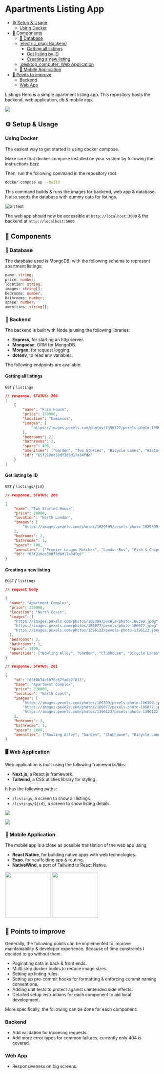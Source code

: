 # Apartments Listing App <!-- omit in toc -->

- [:gear: Setup \& Usage](#gear-setup--usage)
  - [Using Docker](#using-docker)
- [:memo: Components](#memo-components)
  - [:ledger: Database](#ledger-database)
  - [:electric\_plug: Backend](#electric_plug-backend)
    - [Getting all listings](#getting-all-listings)
    - [Get listing by ID](#get-listing-by-id)
    - [Creating a new listing](#creating-a-new-listing)
  - [:desktop\_computer: Web Application](#desktop_computer-web-application)
  - [:iphone: Mobile Application](#iphone-mobile-application)
- [:toolbox: Points to improve](#toolbox-points-to-improve)
  - [Backend](#backend)
  - [Web App](#web-app)

Listings Hero is a simple apartment listing app. This repository hosts the backend, web application, db & mobile app.

![](./docs/images/web-1.png)




## :gear: Setup & Usage

### Using Docker

The easiest way to get started is using docker compose.

Make sure that docker compose installed on your system by following the instructions [here](https://docs.docker.com/compose/install/)

Then, run the following command in the repository root

```Bash
docker compose up --build
```

This command builds & runs the images for backend, web app & database. It also seeds the database with dummy data for listings.

![alt text](./docs/images/running-containers.png)

The web app should now be accessible at `http://localhost:3000` & the backend at `http://localhost:5000`


## :memo: Components

### :ledger: Database

The database used is MongoDB, with the following schema to represent apartment listings:

```typescript
name: string;
price: number;
location: string;
images: string[];
bedrooms: number;
bathrooms: number;
space: number;
amenities: string[];
```

### :electric_plug: Backend

The backend is built with Node.js using the following libraries:

- **Express**, for starting an http server.
- **Mongoose**, ORM for MongoDB.
- **Morgan**, for request logging.
- **dotenv**, to read env variables. 


The following endpoints are available:

#### Getting all listings

`GET` **/** `listings`

```json
// response, STATUS: 200
[
    {
        "name": "Farm House",
        "price": 150000,
        "location": "Damascus",
        "images": [
            "https://images.pexels.com/photos/1396122/pexels-photo-1396122.jpeg"
        ],
        "bedrooms": 2,
        "bathrooms": 2,
        "space": 400,
        "amenities": ["Garden", "Two Stories", "Bicycle Lanes", "Historical Places"],
        "id": "65f210ee38df3d8d17a34fde"
    }
]
```

#### Get listing by ID

`GET` **/** `listings/{id}`

```json
// response, STATUS: 200

{
    "name": "Two Storied House",
    "price": 20000,
    "location": "North London",
    "images": [
        "https://images.pexels.com/photos/1029599/pexels-photo-1029599.jpeg"
    ],
    "bedrooms": 2,
    "bathrooms": 1,
    "space": 180,
    "amenities": ["Premier League Matches", "London Bus", "Fish & Chips ?"],
    "id": "65f210ee38df3d8d17a34fe0"
}
```

#### Creating a new listing

`POST` **/** `listings`

```json
// request body

{
  "name": "Apartment Complex",
  "price": 220000,
  "location": "North Coast",
  "images": [
    "https://images.pexels.com/photos/106399/pexels-photo-106399.jpeg",
    "https://images.pexels.com/photos/186077/pexels-photo-186077.jpeg",
    "https://images.pexels.com/photos/1396122/pexels-photo-1396122.jpeg"
  ],
  "bedrooms": 3,
  "bathrooms": 1,
  "space": 1800,
  "amenities": ["Bowling Alley", "Garden", "Clubhouse", "Bicycle Lanes"]
}

// response, STATUS: 201

{
    "id": "65f0b74e1b78c67fadc2f813",
    "name": "Apartment Complex",
    "price": 220000,
    "location": "North Coast",
    "images": [
        "https://images.pexels.com/photos/106399/pexels-photo-106399.jpeg",
        "https://images.pexels.com/photos/186077/pexels-photo-186077.jpeg",
        "https://images.pexels.com/photos/1396122/pexels-photo-1396122.jpeg"
    ],
    "bedrooms": 3,
    "bathrooms": 1,
    "space": 1800,
    "amenities": ["Bowling Alley", "Garden", "Clubhouse", "Bicycle Lanes"]
}
```

### :desktop_computer: Web Application

Web application is built using the following frameworks/libs:

- **Next.js**, a React.js framework.
- **Tailwind**, a CSS utilities library for styling.

It has the following paths:

- `/listings`, a screen to show all listings.
- `/listings/${id}`, a screen to show listing details.

![](./docs/images/web-1.png) 

![](./docs/images/web-2.png)

### :iphone: Mobile Application

The mobile app is a close as possible translation of the web app using 

- **React Native**, for building native apps with web technologies.
- **Expo**, for scaffolding app & routing.
- **NativeWind**, a port of Tailwind to React Native.

<img src="./docs/images/app-1.jpg" width="150">

<img src="./docs/images/app-2.jpg" width="150">

## :toolbox: Points to improve

Generally, the following points can be implemented to improve maintainability & developer experience. Because of time constraints I decided to go without them.

- Paginating data in back & front ends.
- Multi step docker builds to reduce image sizes.
- Setting up linting rules.
- Setting up pre-commit hooks for formatting & enforcing commit naming conventions.
- Adding unit tests to protect against unintended side effects.
- Detailed setup instructions for each component to aid local development.

More specifically, the following can be done for each component:

### Backend

- Add validation for incoming requests.
- Add more error types for common failures, currently only 404 is covered.

### Web App

- Responsiveness on big screens.